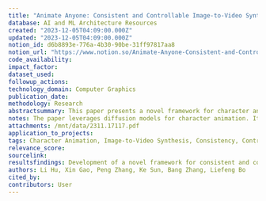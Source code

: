 ```yaml
---
title: "Animate Anyone: Consistent and Controllable Image-to-Video Synthesis for Character Animation"
database: AI and ML Architecture Resources
created: "2023-12-05T04:09:00.000Z"
updated: "2023-12-05T04:09:00.000Z"
notion_id: d6b8893e-776a-4b30-90be-31ff97817aa8
notion_url: "https://www.notion.so/Animate-Anyone-Consistent-and-Controllable-Image-to-Video-Synthesis-for-Character-Animation-d6b8893e776a4b3090be31ff97817aa8"
code_availability: 
impact_factor: 
dataset_used: 
followup_actions: 
technology_domain: Computer Graphics
publication_date: 
methodology: Research
abstractsummary: This paper presents a novel framework for character animation using diffusion models. It focuses on generating character videos from still images through driving signals, addressing challenges in maintaining temporal consistency and detailed information from characters.
notes: The paper leverages diffusion models for character animation. It introduces ReferenceNet to merge detail features and ensure the preservation of intricate appearance features from reference images. It aims to maintain temporal stability and consistency in character animation.
attachments: /mnt/data/2311.17117.pdf
application_to_projects: 
tags: Character Animation, Image-to-Video Synthesis, Consistency, Controllability, Diffusion Models
relevance_score: 
sourcelink: 
resultsfindings: Development of a novel framework for consistent and controllable character animation.
authors: Li Hu, Xin Gao, Peng Zhang, Ke Sun, Bang Zhang, Liefeng Bo
cited_by: 
contributors: User
---
```


